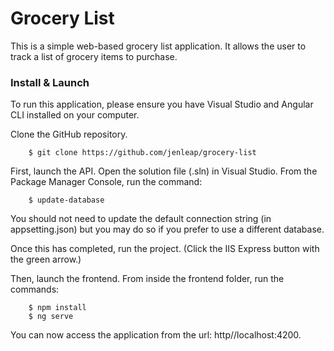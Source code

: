 # Grocery List

This is a simple web-based grocery list application. It allows the user to track a list of grocery items to purchase.

### Install & Launch

To run this application, please ensure you have Visual Studio and Angular CLI installed on your computer.

Clone the GitHub repository. 

```
    $ git clone https://github.com/jenleap/grocery-list
```

First, launch the API. Open the solution file (.sln) in Visual Studio. From the Package Manager Console, run the command:

```
    $ update-database
```
You should not need to update the default connection string (in appsetting.json) but you may do so if you prefer to use a different database.

Once this has completed, run the project. (Click the IIS Express button with the green arrow.)

Then, launch the frontend. From inside the frontend folder, run the commands:

```
    $ npm install
    $ ng serve
```

You can now access the application from the url: http//localhost:4200.

